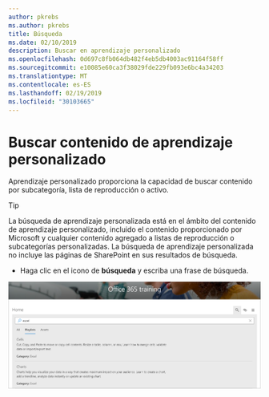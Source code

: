 ```yaml
---
author: pkrebs
ms.author: pkrebs
title: Búsqueda
ms.date: 02/10/2019
description: Buscar en aprendizaje personalizado
ms.openlocfilehash: 0d697c8fb064db482f4eb5db4003ac91164f58ff
ms.sourcegitcommit: e10085e60ca3f38029fde229fb093e6bc4a34203
ms.translationtype: MT
ms.contentlocale: es-ES
ms.lasthandoff: 02/19/2019
ms.locfileid: "30103665"
---
```

# <a name="search-for-custom-learning-content"></a>Buscar contenido de aprendizaje personalizado

Aprendizaje personalizado proporciona la capacidad de buscar contenido por subcategoría, lista de reproducción o activo. 

> [!TIP]
> La búsqueda de aprendizaje personalizada está en el ámbito del contenido de aprendizaje personalizado, incluido el contenido proporcionado por Microsoft y cualquier contenido agregado a listas de reproducción o subcategorías personalizadas. La búsqueda de aprendizaje personalizada no incluye las páginas de SharePoint en sus resultados de búsqueda.     

- Haga clic en el icono de **búsqueda** y escriba una frase de búsqueda. 

![CG-Search. png](media/cg-search.png)

